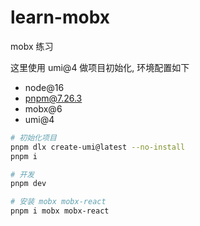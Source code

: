 # learn-mobx

mobx 练习

这里使用 umi@4 做项目初始化, 环境配置如下

- node@16
- pnpm@7.26.3
- mobx@6
- umi@4

```bash
# 初始化项目
pnpm dlx create-umi@latest --no-install
pnpm i

# 开发
pnpm dev

# 安装 mobx mobx-react
pnpm i mobx mobx-react
```

